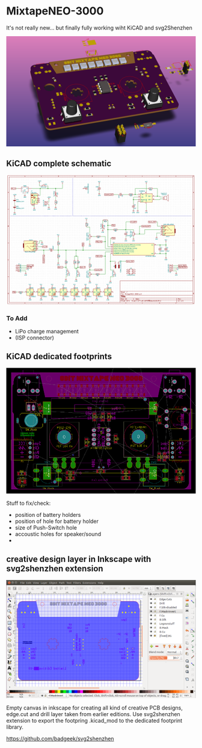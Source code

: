 # MixtapeNEO-3000
It's not really new... but finally fully working wiht KiCAD and svg2Shenzhen

![](https://github.com/8BitMixtape/MixtapeNEO-3000/raw/master/photos/3d_Mixtape-3000.png)

## KiCAD complete schematic

![](https://github.com/8BitMixtape/MixtapeNEO-3000/raw/master/photos/Kicad_schematics.png)

### To Add
* LiPo charge management
* (ISP connector)

## KiCAD dedicated footprints

![](https://github.com/8BitMixtape/MixtapeNEO-3000/raw/master/photos/Kicad_screenshot_2.png)

Stuff to fix/check:
* position of battery holders
* position of hole for battery holder
* size of Push-Switch hole
* accoustic holes for speaker/sound
* 

## creative design layer in Inkscape with svg2shenzhen extension

![](https://github.com/8BitMixtape/MixtapeNEO-3000/raw/master/photos/inkscape_screenshot.png)

Empty canvas in inkscape for creating all kind of creative PCB designs, edge.cut and drill layer taken from earlier editions. Use svg2shenzhen extension to export the footpring .kicad_mod to the dedicated footprint library.

https://github.com/badgeek/svg2shenzhen
